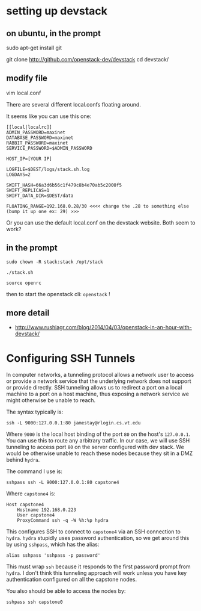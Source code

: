 # setting up devstack

## on ubuntu, in the prompt
sudo apt-get install git

git clone http://github.com/openstack-dev/devstack
cd devstack/

## modify file

vim local.conf

There are several different local.confs floating around.

It seems like you can use this one:

```
[[local|localrc]]
ADMIN_PASSWORD=maxinet
DATABASE_PASSWORD=maxinet
RABBIT_PASSWORD=maxinet
SERVICE_PASSWORD=$ADMIN_PASSWORD

HOST_IP=[YOUR IP]

LOGFILE=$DEST/logs/stack.sh.log
LOGDAYS=2

SWIFT_HASH=66a3d6b56c1f479c8b4e70ab5c2000f5
SWIFT_REPLICAS=1
SWIFT_DATA_DIR=$DEST/data

FLOATING_RANGE=192.168.0.28/30 <<<< change the .28 to something else (bump it up one ex: 29) >>>
```

Or you can use the default local.conf on the devstack website. Both seem to work? 


## in the prompt
`sudo chown -R stack:stack /opt/stack`

`./stack.sh`

`source openrc` 

then to start the openstack cli: `openstack` !

## more detail

- http://www.rushiagr.com/blog/2014/04/03/openstack-in-an-hour-with-devstack/

# Configuring SSH Tunnels
In computer networks, a tunneling protocol allows a network user to access or
provide a network service that the underlying network does not support or
provide directly. SSH tunneling allows us to redirect a port on a local machine
to a port on a host machine, thus exposing a network service we might otherwise
be unable to reach.

The syntax typically is:
```fish
ssh -L 9000:127.0.0.1:80 jamestay@rlogin.cs.vt.edu
```

Where `9000` is the local host binding of the port `80` on the host's
`127.0.0.1`. You can use this to route any arbitrary traffic. In our case, we
will use SSH tunneling to access port `80` on the server configured with dev
stack. We would be otherwise unable to reach these nodes because they sit in a
DMZ behind `hydra`.

The command I use is:
```fish
sshpass ssh -L 9000:127.0.0.1:80 capstone4
```

Where `capstone4` is:
```text
Host capstone4
    Hostname 192.168.0.223
    User capstone4
    ProxyCommand ssh -q -W %h:%p hydra
```

This configures SSH to connect to `capstone4` via an SSH connection to `hydra`.
`hydra` stupidly uses password authentication, so we get around this by using
`sshpass`, which has the alias:

```fish
alias sshpass 'sshpass -p password'
```

This must wrap `ssh` because it responds to the first password prompt from
`hydra`. I don't think this tunneling approach will work unless you have key
authentication configured on all the capstone nodes.

You also should be able to access the nodes by:
```fish
sshpass ssh capstone0
```
